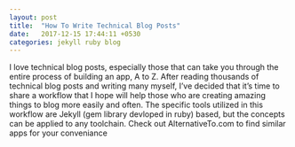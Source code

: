 ```yaml
---
layout: post
title:  "How To Write Technical Blog Posts"
date:   2017-12-15 17:44:11 +0530
categories: jekyll ruby blog  
---
```


 I love technical blog posts, especially those that can take you through the entire process of building an app, A to Z. After reading thousands of technical blog posts and writing many myself, I’ve decided that it’s time to share a workflow that I hope will help those who are creating amazing things to blog more easily and often. The specific tools utilized in this workflow are Jekyll (gem library devloped in ruby) based, but the concepts can be applied to any toolchain. Check out AlternativeTo.com to find similar apps for your conveniance
